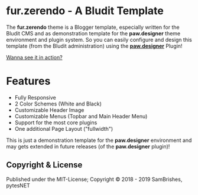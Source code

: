 fur.zerendo - A Bludit Template
===============================
The **fur.zerendo** theme is a Blogger template, especially written for the Bludit CMS and as
demonstration template for the **paw.designer** theme environment and plugin system. So you can
easily configure and design this template (from the Bludit administration) using the
[**paw.designer**](https://github.com/pytesNET/paw.designer) Plugin!

[Wanna see it in action?](https://bludit.pytes.net/fur.zerendo)

Features
========
-   Fully Responsive
-   2 Color Schemes (White and Black)
-   Customizable Header Image
-   Customizable Menus (Topbar and Main Header Menu)
-   Support for the most core plugins
-   One additional Page Layout ("fullwidth")

This is just a demonstration template for the **paw.designer** environment and may gets extended in
future releases (of the **paw.designer** plugin)!

Copyright & License
-------------------
Published under the MIT-License; Copyright © 2018 - 2019 SamBrishes, pytesNET
